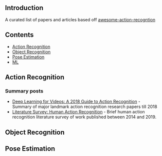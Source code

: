 ## Introduction
  A curated list of papers and articles based off [awesome-action-recogntion](https://github.com/jinwchoi/awesome-action-recognition)
## Contents
 - [Action Recognition](#action-recognition)
 - [Object Recognition](#object-recognition)
 - [Pose Estimation](#pose-estimation)
 - [ML](#machine-learning)

## Action Recognition

### Summary posts
* [Deep Learning for Videos: A 2018 Guide to Action Recognition](http://blog.qure.ai/notes/deep-learning-for-videos-action-recognition-review) - Summary of major landmark action recognition research papers till 2018
* [Literature Survey: Human Action Recognition](https://towardsdatascience.com/literature-survey-human-action-recognition-cc7c3818a99a) - Brief human action recognition literature survey of work published between 2014 and 2019.

## Object Recognition

## Pose Estimation
